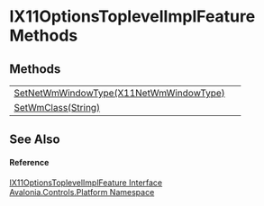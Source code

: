 # IX11OptionsToplevelImplFeature Methods




## Methods
<table>
<tr>
<td><a href="M_Avalonia_Controls_Platform_IX11OptionsToplevelImplFeature_SetNetWmWindowType">SetNetWmWindowType(X11NetWmWindowType)</a></td>
<td> </td>
</tr>
<tr>
<td><a href="M_Avalonia_Controls_Platform_IX11OptionsToplevelImplFeature_SetWmClass">SetWmClass(String)</a></td>
<td> </td>
</tr>
</table>

## See Also


#### Reference
<a href="T_Avalonia_Controls_Platform_IX11OptionsToplevelImplFeature">IX11OptionsToplevelImplFeature Interface</a>  
<a href="N_Avalonia_Controls_Platform">Avalonia.Controls.Platform Namespace</a>  
